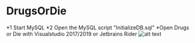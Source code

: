 # DrugsOrDie
*1 Start MySQL
*2 Open the MySQL script "InitializeDB.sql"
*Open Drugs or Die with Visualstudio 2017/2019 or Jetbrains Rider
![alt text](https://thehill.com/sites/default/files/styles/article_full/public/prescriptiondrugspills_getty.jpg?itok=IsnWoAn9)
